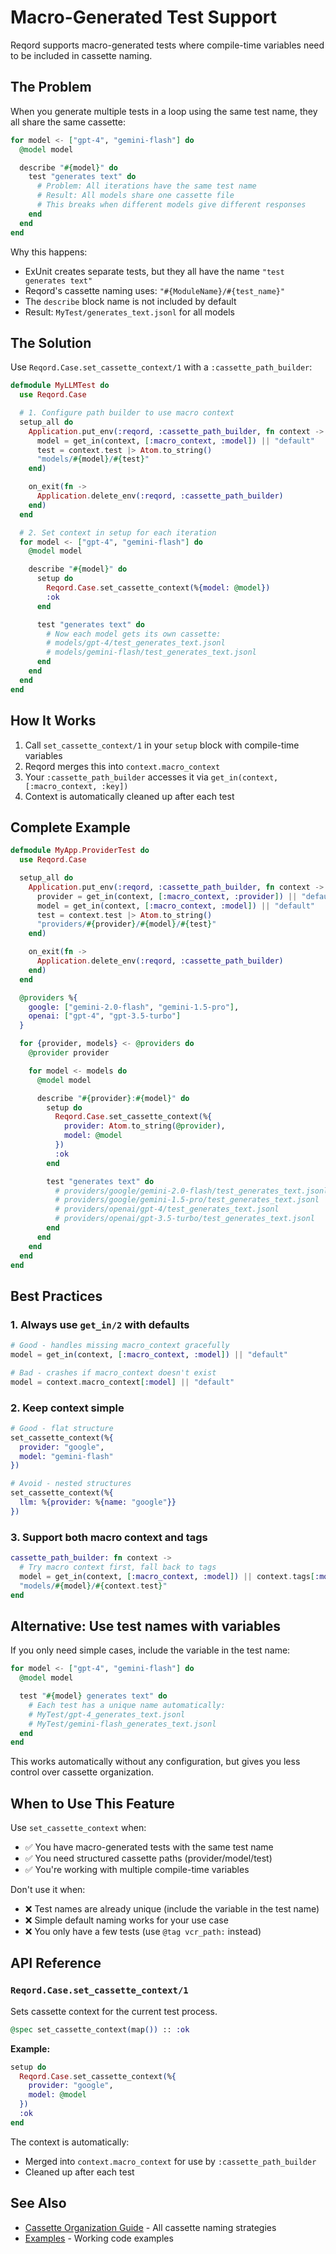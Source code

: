 # Macro-Generated Test Support

Reqord supports macro-generated tests where compile-time variables need to be included in cassette naming.

## The Problem

When you generate multiple tests in a loop using the same test name, they all share the same cassette:

```elixir
for model <- ["gpt-4", "gemini-flash"] do
  @model model

  describe "#{model}" do
    test "generates text" do
      # Problem: All iterations have the same test name
      # Result: All models share one cassette file
      # This breaks when different models give different responses
    end
  end
end
```

Why this happens:
- ExUnit creates separate tests, but they all have the name `"test generates text"`
- Reqord's cassette naming uses: `"#{ModuleName}/#{test_name}"`
- The `describe` block name is not included by default
- Result: `MyTest/generates_text.jsonl` for all models

## The Solution

Use `Reqord.Case.set_cassette_context/1` with a `:cassette_path_builder`:

```elixir
defmodule MyLLMTest do
  use Reqord.Case

  # 1. Configure path builder to use macro context
  setup_all do
    Application.put_env(:reqord, :cassette_path_builder, fn context ->
      model = get_in(context, [:macro_context, :model]) || "default"
      test = context.test |> Atom.to_string()
      "models/#{model}/#{test}"
    end)

    on_exit(fn ->
      Application.delete_env(:reqord, :cassette_path_builder)
    end)
  end

  # 2. Set context in setup for each iteration
  for model <- ["gpt-4", "gemini-flash"] do
    @model model

    describe "#{model}" do
      setup do
        Reqord.Case.set_cassette_context(%{model: @model})
        :ok
      end

      test "generates text" do
        # Now each model gets its own cassette:
        # models/gpt-4/test_generates_text.jsonl
        # models/gemini-flash/test_generates_text.jsonl
      end
    end
  end
end
```

## How It Works

1. Call `set_cassette_context/1` in your `setup` block with compile-time variables
2. Reqord merges this into `context.macro_context`
3. Your `:cassette_path_builder` accesses it via `get_in(context, [:macro_context, :key])`
4. Context is automatically cleaned up after each test

## Complete Example

```elixir
defmodule MyApp.ProviderTest do
  use Reqord.Case

  setup_all do
    Application.put_env(:reqord, :cassette_path_builder, fn context ->
      provider = get_in(context, [:macro_context, :provider]) || "default"
      model = get_in(context, [:macro_context, :model]) || "default"
      test = context.test |> Atom.to_string()
      "providers/#{provider}/#{model}/#{test}"
    end)

    on_exit(fn ->
      Application.delete_env(:reqord, :cassette_path_builder)
    end)
  end

  @providers %{
    google: ["gemini-2.0-flash", "gemini-1.5-pro"],
    openai: ["gpt-4", "gpt-3.5-turbo"]
  }

  for {provider, models} <- @providers do
    @provider provider

    for model <- models do
      @model model

      describe "#{provider}:#{model}" do
        setup do
          Reqord.Case.set_cassette_context(%{
            provider: Atom.to_string(@provider),
            model: @model
          })
          :ok
        end

        test "generates text" do
          # providers/google/gemini-2.0-flash/test_generates_text.jsonl
          # providers/google/gemini-1.5-pro/test_generates_text.jsonl
          # providers/openai/gpt-4/test_generates_text.jsonl
          # providers/openai/gpt-3.5-turbo/test_generates_text.jsonl
        end
      end
    end
  end
end
```

## Best Practices

### 1. Always use `get_in/2` with defaults

```elixir
# Good - handles missing macro_context gracefully
model = get_in(context, [:macro_context, :model]) || "default"

# Bad - crashes if macro_context doesn't exist
model = context.macro_context[:model] || "default"
```

### 2. Keep context simple

```elixir
# Good - flat structure
set_cassette_context(%{
  provider: "google",
  model: "gemini-flash"
})

# Avoid - nested structures
set_cassette_context(%{
  llm: %{provider: %{name: "google"}}
})
```

### 3. Support both macro context and tags

```elixir
cassette_path_builder: fn context ->
  # Try macro context first, fall back to tags
  model = get_in(context, [:macro_context, :model]) || context.tags[:model] || "default"
  "models/#{model}/#{context.test}"
end
```

## Alternative: Use test names with variables

If you only need simple cases, include the variable in the test name:

```elixir
for model <- ["gpt-4", "gemini-flash"] do
  @model model

  test "#{model} generates text" do
    # Each test has a unique name automatically:
    # MyTest/gpt-4_generates_text.jsonl
    # MyTest/gemini-flash_generates_text.jsonl
  end
end
```

This works automatically without any configuration, but gives you less control over cassette organization.

## When to Use This Feature

Use `set_cassette_context` when:
- ✅ You have macro-generated tests with the same test name
- ✅ You need structured cassette paths (provider/model/test)
- ✅ You're working with multiple compile-time variables

Don't use it when:
- ❌ Test names are already unique (include the variable in the test name)
- ❌ Simple default naming works for your use case
- ❌ You only have a few tests (use `@tag vcr_path:` instead)

## API Reference

### `Reqord.Case.set_cassette_context/1`

Sets cassette context for the current test process.

```elixir
@spec set_cassette_context(map()) :: :ok
```

**Example:**
```elixir
setup do
  Reqord.Case.set_cassette_context(%{
    provider: "google",
    model: @model
  })
  :ok
end
```

The context is automatically:
- Merged into `context.macro_context` for use by `:cassette_path_builder`
- Cleaned up after each test

## See Also

- [Cassette Organization Guide](CASSETTE_ORGANIZATION.md) - All cassette naming strategies
- [Examples](examples/macro_generated_tests.exs) - Working code examples
